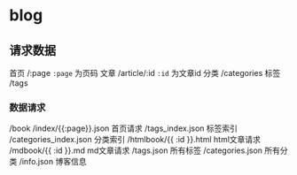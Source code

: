 # blog

## 请求数据

首页    /:page      `:page` 为页码
文章    /article/:id    `:id` 为文章id
分类    /categories
标签    /tags

### 数据请求

/book
    /index/{{:page}}.json           首页请求
        /tags_index.json            标签索引
        /categories_index.json      分类索引
    /htmlbook/{{ :id }}.html        html文章请求
    /mdbook/{{ :id }}.md            md文章请求
    /tags.json                      所有标签
    /categories.json                所有分类
    /info.json                      博客信息

